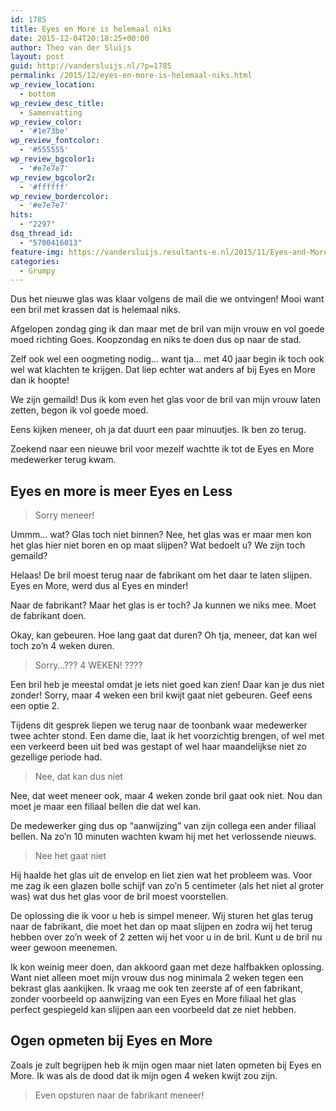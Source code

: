 ```yaml
---
id: 1785
title: Eyes en More is helemaal niks
date: 2015-12-04T20:18:25+00:00
author: Theo van der Sluijs
layout: post
guid: http://vandersluijs.nl/?p=1785
permalink: /2015/12/eyes-en-more-is-helemaal-niks.html
wp_review_location:
  - bottom
wp_review_desc_title:
  - Samenvatting
wp_review_color:
  - '#1e73be'
wp_review_fontcolor:
  - '#555555'
wp_review_bgcolor1:
  - '#e7e7e7'
wp_review_bgcolor2:
  - '#ffffff'
wp_review_bordercolor:
  - '#e7e7e7'
hits:
  - "2297"
dsq_thread_id:
  - "5700416013"
feature-img: https://vandersluijs.resultants-e.nl/2015/11/Eyes-and-More-is-less-825x361.png
categories:
  - Grumpy
---
```

Dus het nieuwe glas was klaar volgens de mail die we ontvingen! Mooi want een bril met krassen dat is helemaal niks.

Afgelopen zondag ging ik dan maar met de bril van mijn vrouw en vol goede moed richting Goes. Koopzondag en niks te doen dus op naar de stad.

Zelf ook wel een oogmeting nodig&#8230; want tja&#8230; met 40 jaar begin ik toch ook wel wat klachten te krijgen. Dat liep echter wat anders af bij Eyes en More dan ik hoopte!<!--more-->

We zijn gemaild! Dus ik kom even het glas voor de bril van mijn vrouw laten zetten, begon ik vol goede moed.

Eens kijken meneer, oh ja dat duurt een paar minuutjes. Ik ben zo terug.

Zoekend naar een nieuwe bril voor mezelf wachtte ik tot de Eyes en More medewerker terug kwam.

## Eyes en more is meer Eyes en Less

> Sorry meneer!

Ummm&#8230; wat? Glas toch niet binnen? Nee, het glas was er maar men kon het glas hier niet boren en op maat slijpen? Wat bedoelt u? We zijn toch gemaild?

Helaas! De bril moest terug naar de fabrikant om het daar te laten slijpen. Eyes en More, werd dus al Eyes en minder!

Naar de fabrikant? Maar het glas is er toch? Ja kunnen we niks mee. Moet de fabrikant doen.

Okay, kan gebeuren. Hoe lang gaat dat duren? Oh tja, meneer, dat kan wel toch zo&#8217;n 4 weken duren.

> Sorry&#8230;??? 4 WEKEN! ????

Een bril heb je meestal omdat je iets niet goed kan zien! Daar kan je dus niet zonder! Sorry, maar 4 weken een bril kwijt gaat niet gebeuren. Geef eens een optie 2.

Tijdens dit gesprek liepen we terug naar de toonbank waar medewerker twee achter stond. Een dame die, laat ik het voorzichtig brengen, of wel met een verkeerd been uit bed was gestapt of wel haar maandelijkse niet zo gezellige periode had.

> Nee, dat kan dus niet

Nee, dat weet meneer ook, maar 4 weken zonde bril gaat ook niet. Nou dan moet je maar een filiaal bellen die dat wel kan.

De medewerker ging dus op &#8220;aanwijzing&#8221; van zijn collega een ander filiaal bellen. Na zo&#8217;n 10 minuten wachten kwam hij met het verlossende nieuws.

> Nee het gaat niet

Hij haalde het glas uit de envelop en liet zien wat het probleem was. Voor me zag ik een glazen bolle schijf van zo&#8217;n 5 centimeter (als het niet al groter was) wat dus het glas voor de bril moest voorstellen.

De oplossing die ik voor u heb is simpel meneer. Wij sturen het glas terug naar de fabrikant, die moet het dan op maat slijpen en zodra wij het terug hebben over zo&#8217;n week of 2 zetten wij het voor u in de bril. Kunt u de bril nu weer gewoon meenemen.

Ik kon weinig meer doen, dan akkoord gaan met deze halfbakken oplossing. Want niet alleen moet mijn vrouw dus nog minimala 2 weken tegen een bekrast glas aankijken. Ik vraag me ook ten zeerste af of een fabrikant, zonder voorbeeld op aanwijzing van een Eyes en More filiaal het glas perfect gespiegeld kan slijpen aan een voorbeeld dat ze niet hebben.

## Ogen opmeten bij Eyes en More

Zoals je zult begrijpen heb ik mijn ogen maar niet laten opmeten bij Eyes en More. Ik was als de dood dat ik mijn ogen 4 weken kwijt zou zijn.

> Even opsturen naar de fabrikant meneer!